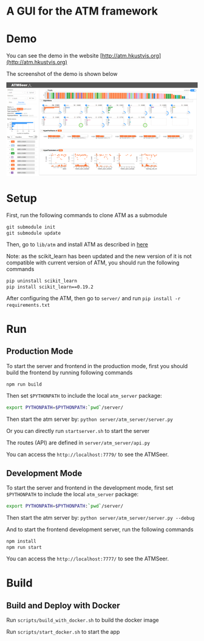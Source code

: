 # A GUI for the ATM framework

# Demo

You can see the demo in the website [http://atm.hkustvis.org](http://atm.hkustvis.org)

The screenshot of the demo is shown below 

![The system overview](screenshot.PNG)

# Setup

First, run the following commands to clone ATM as a submodule

```
git submodule init 
git submodule update
```
Then, go to `lib/atm` and install ATM as described in [here](https://github.com/HDI-Project/ATM)

Note: as the scikit_learn has been updated and the new version of it is not compatible with current version of ATM, you should run the following commands

```
pip uninstall scikit_learn
pip install scikit_learn==0.19.2
```

After configuring the ATM, then go to `server/` and run `pip install -r requirements.txt`



# Run

## Production Mode

To start the server and frontend in the production mode, first you should build the frontend by running following commands

```
npm run build
```

Then set `$PYTHONPATH` to include the local `atm_server` package: 
```bash
export PYTHONPATH=$PYTHONPATH:`pwd`/server/
```

Then start the atm server by: `python server/atm_server/server.py`

Or you can directly run `startserver.sh` to start the server

The routes (API) are defined in `server/atm_server/api.py`

You can access the `http://localhost:7779/` to see the ATMSeer.

## Development Mode

To start the server and frontend in the development mode, first set `$PYTHONPATH` to include the local `atm_server` package: 
```bash
export PYTHONPATH=$PYTHONPATH:`pwd`/server/
```

Then start the atm server by: `python server/atm_server/server.py --debug`

And to start the frontend development server, run the following commands

```
npm install
npm run start
```

You can access the `http://localhost:7777/` to see the ATMSeer.

# Build

## Build and Deploy with Docker

Run `scripts/build_with_docker.sh` to build the docker image

Run `scripts/start_docker.sh` to start the app